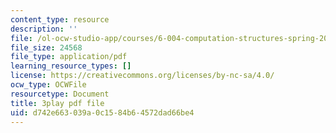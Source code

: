 ```yaml
---
content_type: resource
description: ''
file: /ol-ocw-studio-app/courses/6-004-computation-structures-spring-2017/d742e663039a0c1584b64572dad66be4_5jZ8VZ6G2uY.pdf
file_size: 24568
file_type: application/pdf
learning_resource_types: []
license: https://creativecommons.org/licenses/by-nc-sa/4.0/
ocw_type: OCWFile
resourcetype: Document
title: 3play pdf file
uid: d742e663-039a-0c15-84b6-4572dad66be4
---
```


